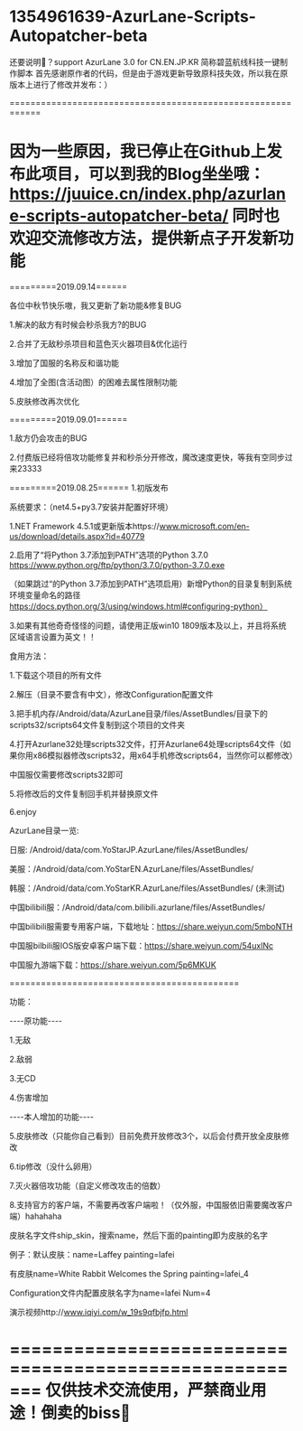 # 1354961639-AzurLane-Scripts-Autopatcher-beta
还要说明🐎？support AzurLane 3.0 for CN.EN.JP.KR 简称碧蓝航线科技一键制作脚本
首先感谢原作者的代码，但是由于游戏更新导致原科技失效，所以我在原版本上进行了修改并发布：）

============================================================

因为一些原因，我已停止在Github上发布此项目，可以到我的Blog坐坐哦：https://juuice.cn/index.php/azurlane-scripts-autopatcher-beta/  同时也欢迎交流修改方法，提供新点子开发新功能
=

=========2019.09.14======

各位中秋节快乐嗷，我又更新了新功能&修复BUG

1.解决的敌方有时候会秒杀我方?的BUG

2.合并了无敌秒杀项目和蓝色灭火器项目&优化运行

3.增加了国服的名称反和谐功能

4.增加了全图(含活动图）的困难去属性限制功能

5.皮肤修改再次优化


=========2019.09.01======

1.敌方仍会攻击的BUG

2.付费版已经将倍攻功能修复并和秒杀分开修改，魔改速度更快，等我有空同步过来23333

=========2019.08.25======
1.初版发布



系统要求：（net4.5+py3.7安装并配置好环境）

1.NET Framework 4.5.1或更新版本https://www.microsoft.com/en-us/download/details.aspx?id=40779

2.启用了“将Python 3.7添加到PATH”选项的Python 3.7.0 https://www.python.org/ftp/python/3.7.0/python-3.7.0.exe

（如果跳过“的Python 3.7添加到PATH”选项启用）新增Python的目录复制到系统环境变量命名的路径 https://docs.python.org/3/using/windows.html#configuring-python）

3.如果有其他奇奇怪怪的问题，请使用正版win10 1809版本及以上，并且将系统区域语言设置为英文！！

食用方法：

1.下载这个项目的所有文件

2.解压（目录不要含有中文），修改Configuration配置文件

3.把手机内存/Android/data/AzurLane目录/files/AssetBundles/目录下的scripts32/scripts64文件复制到这个项目的文件夹

4.打开Azurlane32处理scripts32文件，打开Azurlane64处理scripts64文件（如果你用x86模拟器修改scripts32，用x64手机修改scripts64，当然你可以都修改）

中国服仅需要修改scripts32即可

5.将修改后的文件复制回手机并替换原文件

6.enjoy

AzurLane目录一览:

日服: /Android/data/com.YoStarJP.AzurLane/files/AssetBundles/

美服：/Android/data/com.YoStarEN.AzurLane/files/AssetBundles/

韩服：/Android/data/com.YoStarKR.AzurLane/files/AssetBundles/ (未测试)

中国bilibili服：/Android/data/com.bilibili.azurlane/files/AssetBundles/

中国bilibili服需要专用客户端，下载地址：https://share.weiyun.com/5mboNTH

中国服bilbili服IOS版安卓客户端下载：https://share.weiyun.com/54uxlNc

中国服九游端下载：https://share.weiyun.com/5p6MKUK


============================================

功能：

----原功能----

1.无敌

2.敌弱

3.无CD

4.伤害增加

----本人增加的功能----

5.皮肤修改（只能你自己看到）目前免费开放修改3个，以后会付费开放全皮肤修改

6.tip修改（没什么卵用）

7.灭火器倍攻功能（自定义修改攻击的倍数）

8.支持官方的客户端，不需要再改客户端啦！（仅外服，中国服依旧需要魔改客户端）hahahaha

皮肤名字文件ship_skin，搜索name，然后下面的painting即为皮肤的名字

例子：默认皮肤：name=Laffey painting=lafei

有皮肤name=White Rabbit Welcomes the Spring painting=lafei_4

Configuration文件内配置皮肤名字为name=lafei Num=4

演示视频http://www.iqiyi.com/w_19s9qfbjfp.html

=======================================================
仅供技术交流使用，严禁商业用途！倒卖的biss🐎
=======================================================

